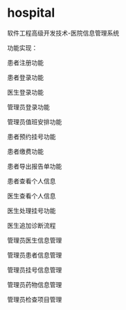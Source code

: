 # hospital
软件工程高级开发技术-医院信息管理系统

功能实现：

患者注册功能

患者登录功能

医生登录功能

管理员登录功能

管理员值班安排功能

患者预约挂号功能

患者缴费功能

患者导出报告单功能

患者查看个人信息

医生查看个人信息

医生处理挂号功能

医生追加诊断流程

管理员医生信息管理

管理员患者信息管理

管理员挂号信息管理

管理员药物信息管理

管理员检查项目管理
